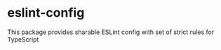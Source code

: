 # eslint-config

This package provides sharable ESLint config with set of strict rules for TypeScript
